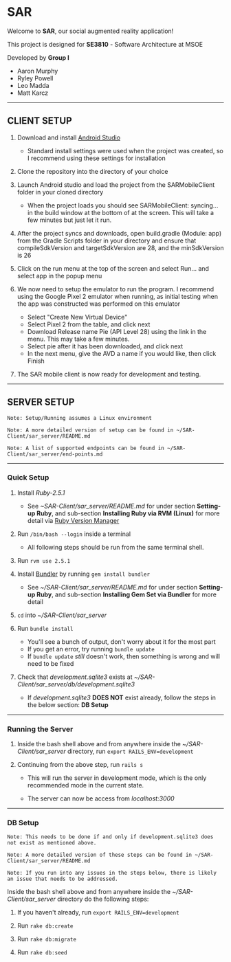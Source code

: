 # SAR

Welcome to **SAR**, our social augmented reality application!

This project is designed for **SE3810** - Software Architecture at MSOE

Developed by **Group I**
 
 - Aaron Murphy
 - Ryley Powell
 - Leo Madda
 - Matt Karcz

---
## CLIENT SETUP

1) Download and install [Android Studio](https://developer.android.com/studio/)
   * Standard install settings were used when the project was created, so I recommend using these settings for installation

2) Clone the repository into the directory of your choice

3) Launch Android studio and load the project from the SARMobileClient folder in your cloned directory
   * When the project loads you should see SARMobileClient: syncing... in the build window at the bottom of at the screen.
     This will take a few minutes but just let it run.

4) After the project syncs and downloads, open build.gradle (Module: app) from the Gradle Scripts folder in your directory and ensure that compileSdkVersion and targetSdkVersion are 28, and the minSdkVersion is 26

5) Click on the run menu at the top of the screen and select Run... and select app in the popup menu

6) We now need to setup the emulator to run the program.  I recommend using the Google Pixel 2 emulator when running, as initial testing when the app was constructed was performed on this emulator
   * Select "Create New Virtual Device"
   * Select Pixel 2 from the table, and click next
   * Download Release name Pie (API Level 28) using the link in the menu.  This may take a few minutes.
   * Select pie after it has been downloaded, and click next
   * In the next menu, give the AVD a name if you would like, then click Finish

7) The SAR mobile client is now ready for development and testing.
 
 ---
## SERVER SETUP

    Note: Setup/Running assumes a Linux environment
    
    Note: A more detailed version of setup can be found in ~/SAR-Client/sar_server/README.md
    
    Note: A list of supported endpoints can be found in ~/SAR-Client/sar_server/end-points.md
    
---
### Quick Setup

1. Install *Ruby-2.5.1*
    
    - See *~SAR-Client/sar_server/README.md* for under section **Setting-up Ruby**, and sub-section **Installing Ruby via RVM (Linux)** for more detail via [Ruby Version Manager](https://rvm.io)
       
2. Run `/bin/bash --login` inside a terminal

    - All following steps should be run from the same terminal shell.

3. Run `rvm use 2.5.1`

4. Install [Bundler](https://bundler.io) by running `gem install bundler`
    
    - See *~/SAR-Client/sar_server/README.md* for under section **Setting-up Ruby**, and sub-section **Installing Gem Set via Bundler** for more detail

5. `cd` into *~/SAR-Client/sar_server*

6. Run `bundle install`
    
    - You'll see a bunch of output, don't worry about it for the most part
    - If you get an error, try running `bundle update`
    - If `bundle update` *still* doesn't work, then something is wrong and will need to be fixed

7. Check that *development.sqlite3* exists at *~/SAR-Client/sar_server/db/development.sqlite3*
    
    - If *development.sqlite3* **DOES NOT** exist already, follow the steps in the below section: **DB Setup**

---
### Running the Server

1. Inside the bash shell above and from anywhere inside the *~/SAR-Client/sar_server* directory, run `export RAILS_ENV=development`

2. Continuing from the above step, run `rails s`

    - This will run the server in development mode, which is the only recommended mode in the current state.
    
    - The server can now be access from *localhost:3000*

---
### DB Setup

    Note: This needs to be done if and only if development.sqlite3 does not exist as mentioned above.
    
    Note: A more detailed version of these steps can be found in ~/SAR-Client/sar_server/README.md
    
    Note: If you run into any issues in the steps below, there is likely an issue that needs to be addressed.
    
Inside the bash shell above and from anywhere inside the *~/SAR-Client/sar_server* directory do the following steps:

1. If you haven't already, run `export RAILS_ENV=development`

2. Run `rake db:create`

3. Run `rake db:migrate`

4. Run `rake db:seed`